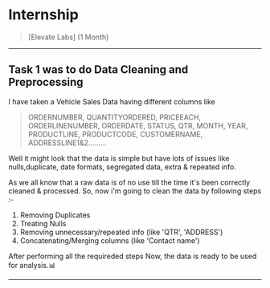 # Internship 
>[Elevate Labs] (1 Month)
------------------
## Task 1 was to do Data Cleaning and Preprocessing 
I have taken a Vehicle Sales Data having different columns like 
> ORDERNUMBER, QUANTITYORDERED, PRICEEACH,	ORDERLINENUMBER,	ORDERDATE,	STATUS,	QTR, MONTH, YEAR,	PRODUCTLINE,	PRODUCTCODE,	CUSTOMERNAME,	ADDRESSLINE1&2.........

Well it might look that the data is simple but have lots of issues like nulls,duplicate, date formats, segregated data, extra & repeated info.

As we all know that a raw data is of no use till the time it's been correctly cleaned & processed.
So, now i'm going to clean the data by following steps :-
1) Removing Duplicates
2) Treating Nulls
3) Removing unnecessary/repeated info (like 'QTR', 'ADDRESS')
4) Concatenating/Merging columns (like 'Contact name') 

After performing all the requireded steps 
Now, the data is ready to be used for analysis.📊

------------
